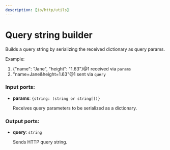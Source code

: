 ```yaml
---
description: [io/http/utils]
---
```


# Query string builder

Builds a query string by serializing the received dictionary as query params.

Example:
1. {"name": "Jane", "height": "1.63"}@1 received via `params`
2. "name=Jane&height=1.63"@1 sent via `query`

### Input ports:

* __params__: `{string: (string or string[])}`

    Receives query parameters to be serialized as a dictionary.

### Output ports:

* __query__: `string`

    Sends HTTP query string.

